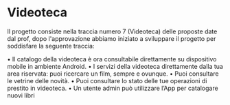 # Videoteca

Il progetto consiste nella traccia numero 7 (Videoteca) delle proposte date dal prof, dopo l'approvazione abbiamo 
iniziato a sviluppare il progetto per soddisfare la seguente traccia:

•	Il catalogo della videoteca è ora consultabile direttamente su dispositivo mobile in ambiente Android.
•	I servizi della videoteca direttamente dalla tua area riservata: puoi ricercare un film, sempre e ovunque.
•	Puoi consultare le vetrine delle novità.
•	Puoi consultare lo stato delle tue operazioni di prestito in videoteca.
•	Un utente admin può utilizzare l’App per catalogare nuovi libri
